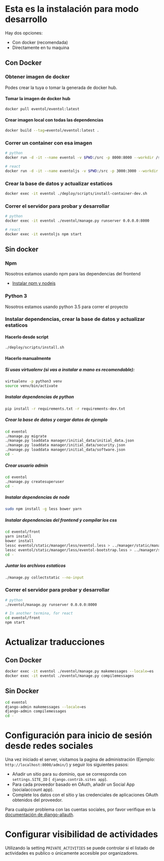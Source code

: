 # Esta es la instalación para modo desarrollo
Hay dos opciones:
- Con docker (recomendada)
- Directamente en tu maquina

## Con Docker

### Obtener imagen de docker
Podes crear la tuya o tomar la generada de docker hub.

#### Tomar la imagen de docker hub
```bash
docker pull eventol/eventol:latest
```

#### Crear imagen local con todas las dependencias
```bash
docker build --tag=eventol/eventol:latest .
```

### Correr un container con esa imagen
```bash
# python
docker run -d -it --name eventol -v $PWD:/src -p 8000:8000 --workdir /src eventol/eventol:latest bash

# react
docker run -d -it --name eventoljs -v $PWD:/src -p 3000:3000 --workdir /src/eventol/front/ eventol/eventol:latest bash
```

### Crear la base de datos y actualizar estaticos
```bash
docker exec -it eventol ./deploy/scripts/install-container-dev.sh
```

### Correr el servidor para probar y desarrollar
```bash
# python
docker exec -it eventol ./eventol/manage.py runserver 0.0.0.0:8000

# react
docker exec -it eventoljs npm start
```

## Sin docker

### Npm
Nosotros estamos usando npm para las dependencias del frontend
* [Instalar npm y nodejs](https://github.com/joyent/node/wiki/Installing-Node.js-via-package-manager)

### Python 3
Nosotros estamos usando python 3.5 para correr el proyecto

### Instalar dependencias, crear la base de datos y actualizar estaticos

#### Hacerlo desde script
```bash
./deploy/scripts/install.sh
```

#### Hacerlo manualmente

##### Si usas virtualenv (si vas a instalar a mano es recomendable):
```bash
virtualenv -p python3 venv
source venv/bin/activate
```

##### Instalar dependencias de python
```bash
pip install -r requirements.txt -r requirements-dev.txt
```

##### Crear la base de datos y cargar datos de ejemplo
```bash
cd eventol
./manage.py migrate
./manage.py loaddata manager/initial_data/initial_data.json
./manage.py loaddata manager/initial_data/security.json
./manage.py loaddata manager/initial_data/software.json
cd -
```

##### Crear usuario admin
```bash
cd eventol
./manage.py createsuperuser
cd -
```

##### Instalar dependencias de node
```bash
sudo npm install -g less bower yarn
```

##### Instalar dependencias del frontend y compilar los css
```bash
cd eventol/front
yarn install
bower install
lessc eventol/static/manager/less/eventol.less > ../manager/static/manager/css/eventol.css
lessc eventol/static/manager/less/eventol-bootstrap.less > ../manager/static/manager/css/eventol-bootstrap.css
cd -
```

##### Juntar los archivos estaticos
```bash
./manage.py collectstatic --no-input
```

### Correr el servidor para probar y desarrollar
```bash
# python
./eventol/manage.py runserver 0.0.0.0:8000

# In another termina, for react
cd eventol/front
npm start
```

# Actualizar traducciones

## Con Docker
```bash
docker exec -it eventol ./eventol/manage.py makemessages --locale=es
docker exec -it eventol ./eventol/manage.py compilemessages
```

## Sin Docker
```bash
cd eventol
django-admin makemessages --locale=es
django-admin compilemessages
cd -
```

# Configuración para inicio de sesión desde redes sociales

Una vez iniciado el server, visitamos la pagina de administración (Ejemplo: `http://localhost:8000/admin/`) y seguir los siguientes pasos:

* Añadir un sitio para su dominio, que se corresponda con `settings.SITE_ID` (` django.contrib.sites app`).
* Para cada proveedor basado en OAuth, añadir un Social App (socialaccount app).
* Complete los datos con el sitio y las credenciales de aplicaciones OAuth obtenidos del proveedor.

Para cualquier problema con las cuentas sociales, por favor verifique en la [documentación de django-allauth](http://django-allauth.readthedocs.org).

# Configurar visibilidad de actividades 

Utilizando la setting `PRIVATE_ACTIVITIES` se puede controlar si el listado de actividades es publico o únicamente accesible por organizadores.

